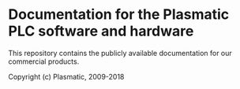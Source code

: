 # Documentation for the Plasmatic PLC software and hardware

This repository contains the publicly available documentation for our commercial products.

Copyright (c) Plasmatic, 2009-2018